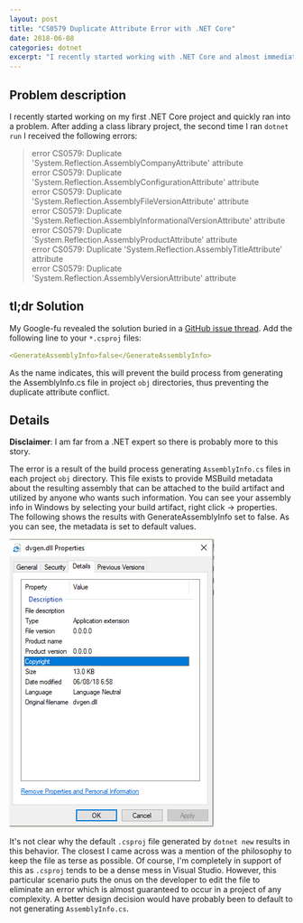 ```yaml
---
layout: post
title: "CS0579 Duplicate Attribute Error with .NET Core"
date: 2018-06-08
categories: dotnet
excerpt: "I recently started working with .NET Core and almost immediately came across an CS0579 Duplicate Attribute Error. This is what I discovered and how I fixed the issue."
---
```


## Problem description

I recently started working on my first .NET Core project and quickly ran into a problem. After adding a class library project, the second time I ran `dotnet run` I received the following errors:

>error CS0579: Duplicate 'System.Reflection.AssemblyCompanyAttribute' attribute  
>error CS0579: Duplicate 'System.Reflection.AssemblyConfigurationAttribute' attribute  
>error CS0579: Duplicate 'System.Reflection.AssemblyFileVersionAttribute' attribute  
>error CS0579: Duplicate 'System.Reflection.AssemblyInformationalVersionAttribute' attribute   
>error CS0579: Duplicate 'System.Reflection.AssemblyProductAttribute' attribute  
>error CS0579: Duplicate 'System.Reflection.AssemblyTitleAttribute' attribute  
>error CS0579: Duplicate 'System.Reflection.AssemblyVersionAttribute' attribute  

## tl;dr Solution

My Google-fu revealed the solution buried in a [GitHub issue thread](https://github.com/dotnet/cli/issues/4783). Add the following line to your `*.csproj` files:

``` yaml
<GenerateAssemblyInfo>false</GenerateAssemblyInfo>
```

As the name indicates, this will prevent the build process from generating the AssemblyInfo.cs file in project `obj` directories, thus preventing the duplicate attribute conflict. 

## Details

**Disclaimer**: I am far from a .NET expert so there is probably more to this story.

The error is a result of the build process generating `AssemblyInfo.cs` files in each project `obj` directory. This file exists to provide MSBuild metadata about the resulting assembly that can be attached to the build artifact and utilized by anyone who wants such information. You can see your assembly info in Windows by selecting your build artifact, right click -> properties. The following shows the results with GenerateAssemblyInfo set to false. As you can see, the metadata is set to default values.

<img src="/assets/images/assemblyinfo_false.PNG"/>

It's not clear why the default `.csproj` file generated by `dotnet new` results in this behavior. The closest I came across was a mention of the philosophy to keep the file as terse as possible. Of course, I'm completely in support of this as `.csproj` tends to be a dense mess in Visual Studio. However, this particular scenario puts the onus on the developer to edit the file to eliminate an error which is almost guaranteed to occur in a project of any complexity. A better design decision would have probably been to default to not generating `AssemblyInfo.cs`. 